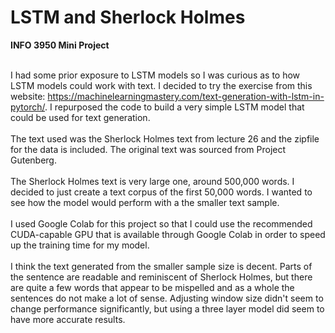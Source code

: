# LSTM and Sherlock Holmes 

**INFO 3950 Mini Project**

<br> I had some prior exposure to LSTM models so I was curious as to how LSTM models could work with text. I decided to try the exercise from this website: https://machinelearningmastery.com/text-generation-with-lstm-in-pytorch/. I repurposed the code to build a very simple LSTM model that could be used for text generation.</br> 
<br>The text used was the Sherlock Holmes text from lecture 26 and the zipfile for the data is included. The original text was sourced from Project Gutenberg.</br>
<br> The Sherlock Holmes text is very large one, around 500,000 words. I decided to just create a text corpus of the first 50,000 words. I wanted to see how the model would perform with a the smaller text sample. </br>
<br> I used Google Colab for this project so that I could use the recommended CUDA-capable GPU that is available through Google Colab in order to speed up the training time for my model. </br>
<br> I think the text generated from the smaller sample size is decent. Parts of the sentence are readable and reminiscent of Sherlock Holmes, but there are quite a few words that appear to be mispelled and as a whole the sentences do not make a lot of sense. Adjusting window size didn't seem to change performance significantly, but using a three layer model did seem to have more accurate results.</br>
